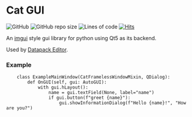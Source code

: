 
# Cat GUI
![GitHub](https://img.shields.io/github/license/JoachimCoenen/cat-gui)
![GitHub repo size](https://img.shields.io/github/repo-size/JoachimCoenen/cat-gui?color=0072FF)
![Lines of code](https://img.shields.io/tokei/lines/github/JoachimCoenen/cat-gui?color=0072FF)
[![Hits](https://hits.seeyoufarm.com/api/count/incr/badge.svg?url=https%3A%2F%2Fgithub.com%2FJoachimCoenen%2Fcat-gui&count_bg=%230072FF&title_bg=%23555555&icon=&icon_color=%23E7E7E7&title=hits&edge_flat=false)](https://hits.seeyoufarm.com)

An [imgui](https://github.com/ocornut/imgui) style gui library for python using Qt5 as its backend.

Used by [Datapack Editor](https://github.com/JoachimCoenen/Datapack-Editor).

### Example
```
    class ExampleMainWindow(CatFramelessWindowMixin, QDialog):
    	def OnGUI(self, gui: AutoGUI):
            with gui.hLayout():
                name = gui.textField(None, label="name")
                if gui.button(f"greet {name}"):
                    gui.showInformationDialog(f"Hello {name}!", "How are you?")
```


[NewIssue_LINK]:                 https://github.com/JoachimCoenen/cat-gui/issues/new  "New issue"
